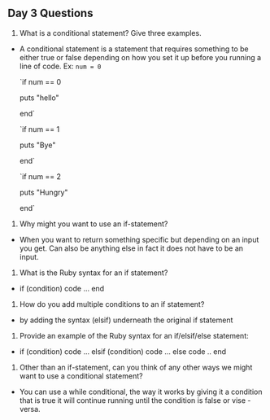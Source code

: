 ## Day 3 Questions

1. What is a conditional statement? Give three examples.
  - A conditional statement is a statement that requires something to be either true or false depending on how you set it up  before you running a line of code. Ex:
    `num = 0`

    `if num == 0         

      puts "hello"                                    

    end`          

    `if num == 1

      puts "Bye"

    end`

    `if num == 2

      puts "Hungry"
      
    end`

1. Why might you want to use an if-statement?
  - When you want to return something specific but depending on an input you get. Can also be anything else in fact it does not have to be an input.
1. What is the Ruby syntax for an if statement?
  - if (condition)
      code ...
    end
1. How do you add multiple conditions to an if statement?
  - by adding the syntax (elsif) underneath the original if statement
1. Provide an example of the Ruby syntax for an if/elsif/else statement:
  - if (condition)
      code ...
    elsif (condition)
      code ...
    else
      code ..
    end
1. Other than an if-statement, can you think of any other ways we might want to use a conditional statement?
  - You can use a while conditional, the way it works by giving it a condition that is true it will continue running until the condition is false or vise - versa.
